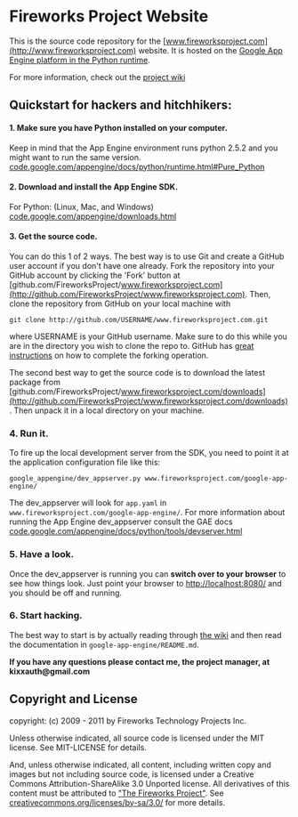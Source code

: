 Fireworks Project Website
=========================

This is the source code repository for the
[www.fireworksproject.com](http://www.fireworksproject.com) website.
It is hosted on the [Google App Engine platform in the Python runtime](http://code.google.com/appengine/docs/python/overview.html).

For more information, check out the [project wiki](http://github.com/FireworksProject/www.fireworksproject.com/wiki)

Quickstart for hackers and hitchhikers:
---------------------------------------

#### 1. Make sure you have Python installed on your computer.

Keep in mind that the App Engine environment runs python 2.5.2 and you might want to run the same version. [code.google.com/appengine/docs/python/runtime.html#Pure_Python](http://code.google.com/appengine/docs/python/runtime.html#Pure_Python)

#### 2. Download and install the App Engine SDK.

For Python: (Linux, Mac, and Windows) [code.google.com/appengine/downloads.html](http://code.google.com/appengine/downloads.html)

#### 3. Get the source code.

You can do this 1 of 2 ways. The best way is to use Git and create a GitHub
user account if you don't have one already. Fork the repository into your
GitHub account by clicking the 'Fork' button at
[github.com/FireworksProject/www.fireworksproject.com](http://github.com/FireworksProject/www.fireworksproject.com).
Then, clone the repository from GitHub on your local machine with

  `git clone http://github.com/USERNAME/www.fireworksproject.com.git`

where USERNAME is your GitHub username. Make sure to do this while you are in
the directory you wish to clone the repo to.
GitHub has [great instructions](http://help.github.com/forking/)
on how to complete the forking operation.

The second best way to get the source code is to download the latest package
from
[github.com/FireworksProject/www.fireworksproject.com/downloads](http://github.com/FireworksProject/www.fireworksproject.com/downloads).
Then unpack it in a local directory on your machine.

### 4. Run it.

To fire up the local development server from the SDK, you need to point it at
the application configuration file like this:

  `google_appengine/dev_appserver.py www.fireworksproject.com/google-app-engine/`

The dev\_appserver will look for `app.yaml` in
`www.fireworksproject.com/google-app-engine/`. For more information about
running the App Engine dev\_appserver consult the GAE docs
[code.google.com/appengine/docs/python/tools/devserver.html](http://code.google.com/appengine/docs/python/tools/devserver.html)

### 5. Have a look.

Once the dev_appserver is running you can __switch over to your browser__ to
see how things look. Just point your browser to
[http://localhost:8080/](http://localhost:8080/) and you should be off and
running.

### 6. Start hacking.

The best way to start is by actually reading through [the wiki](http://github.com/FireworksProject/www.fireworksproject.com/wiki) and then read the documentation
in `google-app-engine/README.md`.

__If you have any questions please contact me, the project manager, at kixxauth@gmail.com__

Copyright and License
---------------------
copyright: (c) 2009 - 2011 by Fireworks Technology Projects Inc.

Unless otherwise indicated, all source code is licensed under the MIT license.
See MIT-LICENSE for details.

And, unless otherwise indicated, all content, including written copy and images
but not including source code, is licensed under a Creative Commons
Attribution-ShareAlike 3.0 Unported license. All derivatives of this content
must be attributed to
["The Fireworks Project"](http://www.fireworksproject.com/). See
[creativecommons.org/licenses/by-sa/3.0/](http://creativecommons.org/licenses/by-sa/3.0/)
for more details.

